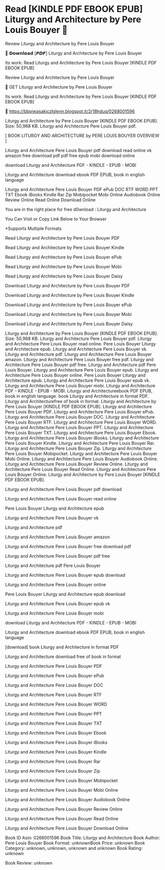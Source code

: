 # Read [KINDLE PDF EBOOK EPUB] Liturgy and Architecture by  Pere Louis Bouyer 📝
Review Liturgy and Architecture by Pere Louis Bouyer

📕 𝗗𝗼𝘄𝗻𝗹𝗼𝗮𝗱 [𝙋𝘿𝙁] Liturgy and Architecture by Pere Louis Bouyer

Its work: Read Liturgy and Architecture by Pere Louis Bouyer [KINDLE PDF EBOOK EPUB]


Review Liturgy and Architecture by Pere Louis Bouyer

📝 GET Liturgy and Architecture by Pere Louis Bouyer

Its work: Read Liturgy and Architecture by Pere Louis Bouyer [KINDLE PDF EBOOK EPUB]



🎯 https://bbpiwasakiczlglenn.blogspot.it/2r18hduq/0268001596



Liturgy and Architecture by Pere Louis Bouyer [KINDLE PDF EBOOK EPUB]. Size: 50,968 KB. Liturgy and Architecture Pere Louis Bouyer pdf.

[ BOOK LITURGY AND ARCHITECTURE by PERE LOUIS BOUYER OVERVIEW ]

Liturgy and Architecture Pere Louis Bouyer pdf download read online vk amazon free download pdf pdf free epub mobi download online

download Liturgy and Architecture PDF - KINDLE - EPUB - MOBI

Liturgy and Architecture download ebook PDF EPUB, book in english language

Liturgy and Architecture Pere Louis Bouyer PDF ePub DOC RTF WORD PPT TXT Ebook iBooks Kindle Rar Zip Mobipocket Mobi Online Audiobook Online Review Online Read Online Download Online

You are in the right place for free d0wnload : Liturgy and Architecture

You Can Visit or Copy Link Below to Your Browser

*Supports Multiple Formats

Read Liturgy and Architecture by Pere Louis Bouyer PDF

Read Liturgy and Architecture by Pere Louis Bouyer Kindle

Read Liturgy and Architecture by Pere Louis Bouyer ePub

Read Liturgy and Architecture by Pere Louis Bouyer Mobi

Read Liturgy and Architecture by Pere Louis Bouyer Daisy

Download Liturgy and Architecture by Pere Louis Bouyer PDF

Download Liturgy and Architecture by Pere Louis Bouyer Kindle

Download Liturgy and Architecture by Pere Louis Bouyer ePub

Download Liturgy and Architecture by Pere Louis Bouyer Mobi

Download Liturgy and Architecture by Pere Louis Bouyer Daisy

Liturgy and Architecture by Pere Louis Bouyer [KINDLE PDF EBOOK EPUB]. Size: 50,968 KB. Liturgy and Architecture Pere Louis Bouyer pdf. Liturgy and Architecture Pere Louis Bouyer read online. Pere Louis Bouyer Liturgy and Architecture epub. Liturgy and Architecture Pere Louis Bouyer vk. Liturgy and Architecture pdf. Liturgy and Architecture Pere Louis Bouyer amazon. Liturgy and Architecture Pere Louis Bouyer free pdf. Liturgy and Architecture Pere Louis Bouyer pdf free. Liturgy and Architecture pdf Pere Louis Bouyer. Liturgy and Architecture Pere Louis Bouyer epub. Liturgy and Architecture Pere Louis Bouyer online. Pere Louis Bouyer Liturgy and Architecture epub. Liturgy and Architecture Pere Louis Bouyer epub vk. Liturgy and Architecture Pere Louis Bouyer mobi. Liturgy and Architecture PDF - KINDLE - EPUB - MOBI. Liturgy and Architectureebook PDF EPUB, book in english language. book Liturgy and Architecture in format PDF. Liturgy and Architecturefree of book in format. Liturgy and Architecture by Pere Louis Bouyer [KINDLE PDF EBOOK EPUB]. Liturgy and Architecture Pere Louis Bouyer PDF. Liturgy and Architecture Pere Louis Bouyer ePub. Liturgy and Architecture Pere Louis Bouyer DOC. Liturgy and Architecture Pere Louis Bouyer RTF. Liturgy and Architecture Pere Louis Bouyer WORD. Liturgy and Architecture Pere Louis Bouyer PPT. Liturgy and Architecture Pere Louis Bouyer TXT. Liturgy and Architecture Pere Louis Bouyer Ebook. Liturgy and Architecture Pere Louis Bouyer iBooks. Liturgy and Architecture Pere Louis Bouyer Kindle. Liturgy and Architecture Pere Louis Bouyer Rar. Liturgy and Architecture Pere Louis Bouyer Zip. Liturgy and Architecture Pere Louis Bouyer Mobipocket. Liturgy and Architecture Pere Louis Bouyer Mobi Online. Liturgy and Architecture Pere Louis Bouyer Audiobook Online. Liturgy and Architecture Pere Louis Bouyer Review Online. Liturgy and Architecture Pere Louis Bouyer Read Online. Liturgy and Architecture Pere Louis Bouyer Online. Liturgy and Architecture by Pere Louis Bouyer [KINDLE PDF EBOOK EPUB].

Liturgy and Architecture Pere Louis Bouyer pdf download

Liturgy and Architecture Pere Louis Bouyer read online

Pere Louis Bouyer Liturgy and Architecture epub

Liturgy and Architecture Pere Louis Bouyer vk

Liturgy and Architecture pdf

Liturgy and Architecture Pere Louis Bouyer amazon

Liturgy and Architecture Pere Louis Bouyer free download pdf

Liturgy and Architecture Pere Louis Bouyer pdf free

Liturgy and Architecture pdf Pere Louis Bouyer

Liturgy and Architecture Pere Louis Bouyer epub download

Liturgy and Architecture Pere Louis Bouyer online

Pere Louis Bouyer Liturgy and Architecture epub download

Liturgy and Architecture Pere Louis Bouyer epub vk

Liturgy and Architecture Pere Louis Bouyer mobi

download Liturgy and Architecture PDF - KINDLE - EPUB - MOBI

Liturgy and Architecture download ebook PDF EPUB, book in english language

[download] book Liturgy and Architecture in format PDF

Liturgy and Architecture download free of book in format

Liturgy and Architecture Pere Louis Bouyer PDF

Liturgy and Architecture Pere Louis Bouyer ePub

Liturgy and Architecture Pere Louis Bouyer DOC

Liturgy and Architecture Pere Louis Bouyer RTF

Liturgy and Architecture Pere Louis Bouyer WORD

Liturgy and Architecture Pere Louis Bouyer PPT

Liturgy and Architecture Pere Louis Bouyer TXT

Liturgy and Architecture Pere Louis Bouyer Ebook

Liturgy and Architecture Pere Louis Bouyer iBooks

Liturgy and Architecture Pere Louis Bouyer Kindle

Liturgy and Architecture Pere Louis Bouyer Rar

Liturgy and Architecture Pere Louis Bouyer Zip

Liturgy and Architecture Pere Louis Bouyer Mobipocket

Liturgy and Architecture Pere Louis Bouyer Mobi Online

Liturgy and Architecture Pere Louis Bouyer Audiobook Online

Liturgy and Architecture Pere Louis Bouyer Review Online

Liturgy and Architecture Pere Louis Bouyer Read Online

Liturgy and Architecture Pere Louis Bouyer Download Online

Book ID Asin: 0268001596
Book Title: Liturgy and Architecture
Book Author: Pere Louis Bouyer
Book Format: unknownBook Price: unknown
Book Category: unknown, unknown, unknown and unknown
Book Rating: unknown

Book Review: unknown
